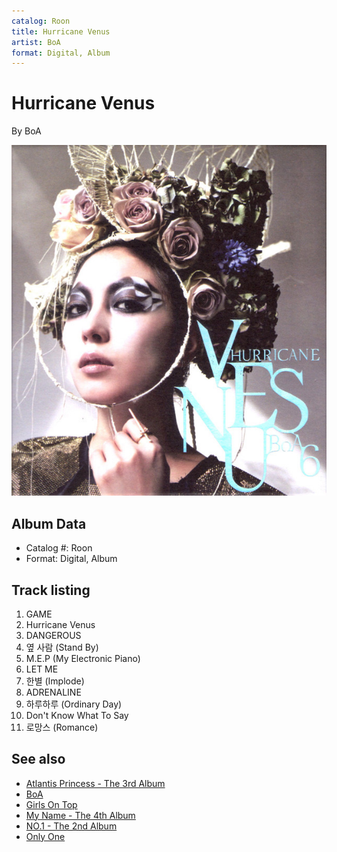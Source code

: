 ```yaml
---
catalog: Roon
title: Hurricane Venus
artist: BoA
format: Digital, Album
---
```


# Hurricane Venus

By BoA

![](../../assets/albumcovers/BoA-Hurricane_Venus.png)

## Album Data

- Catalog #: Roon
- Format: Digital, Album


## Track listing


1. GAME
2. Hurricane Venus
3. DANGEROUS
4. 옆 사람 (Stand By)
5. M.E.P (My Electronic Piano)
6. LET ME
7. 한별 (Implode)
8. ADRENALINE
9. 하루하루 (Ordinary Day)
10. Don't Know What To Say
11. 로망스 (Romance)


## See also

- [Atlantis Princess - The 3rd Album](Atlantis_Princess_-_The_3rd_Album.md)
- [BoA](BoA.md)
- [Girls On Top](Girls_On_Top.md)
- [My Name - The 4th Album](My_Name_-_The_4th_Album.md)
- [NO.1 - The 2nd Album](NO1_-_The_2nd_Album.md)
- [Only One](Only_One.md)
